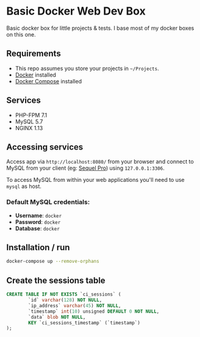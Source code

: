 # Basic Docker Web Dev Box

Basic docker box for little projects & tests. I base most of my docker boxes on this one.

##  Requirements

- This repo assumes you store your projects in  `~/Projects`.
- [Docker](https://docs.docker.com/engine/installation/) installed
- [Docker Compose](https://docs.docker.com/compose/install/) installed

## Services

- PHP-FPM 7.1
- MySQL 5.7
- NGINX 1.13

## Accessing services

Access app via `http://localhost:8080/` from your browser and connect to MySQL from your client (eg: [Sequel Pro](https://www.sequelpro.com/)) using `127.0.0.1:3306`.

To access MySQL from within your web applications you'll need to use `mysql` as host.

### Default MySQL credentials:

- **Username**: `docker`
- **Password**: `docker`
- **Database**: `docker`

## Installation / run

```bash
docker-compose up --remove-orphans
```
## Create the sessions table
```sql
CREATE TABLE IF NOT EXISTS `ci_sessions` (
        `id` varchar(128) NOT NULL,
        `ip_address` varchar(45) NOT NULL,
        `timestamp` int(10) unsigned DEFAULT 0 NOT NULL,
        `data` blob NOT NULL,
        KEY `ci_sessions_timestamp` (`timestamp`)
);
```
